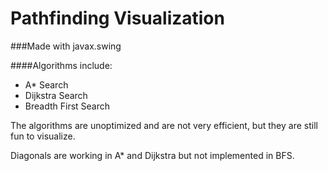 # Pathfinding Visualization

###Made with javax.swing


####Algorithms include:
- A* Search
- Dijkstra Search
- Breadth First Search

The algorithms are unoptimized and are not very efficient, but they are still fun to visualize.

Diagonals are working in A* and Dijkstra but not implemented in BFS.